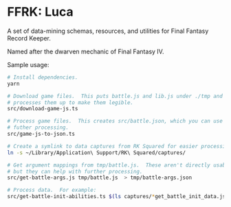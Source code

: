 # FFRK: Luca

A set of data-mining schemas, resources, and utilities for Final Fantasy Record Keeper.

Named after the dwarven mechanic of Final Fantasy IV.

Sample usage:

```sh
# Install dependencies.
yarn

# Download game files.  This puts battle.js and lib.js under ./tmp and
# processes them up to make them legible.
src/download-game-js.ts

# Process game files.  This creates src/battle.json, which you can use for
# futher processing.
src/game-js-to-json.ts

# Create a symlink to data captures from RK Squared for easier processing.
ln -s ~/Library/Application\ Support/RK\ Squared/captures/

# Get argument mappings from tmp/battle.js.  These aren't directly usable,
# but they can help with further processing.
src/get-battle-args.js tmp/battle.js  > tmp/battle-args.json

# Process data.  For example:
src/get-battle-init-abilities.ts $(ls captures/*get_battle_init_data.json | tail -n 1)
```

